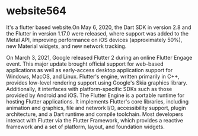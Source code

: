# website564
It's a flutter based website.On May 6, 2020, the Dart SDK in version 2.8 and the Flutter in version 1.17.0 were released, where support was added to the Metal API, improving performance on iOS devices (approximately 50%), new Material widgets, and new network tracking.

On March 3, 2021, Google released Flutter 2 during an online Flutter Engage event. This major update brought official support for web-based applications as well as early-access desktop application support for Windows, MacOS, and Linux. Flutter's engine, written primarily in C++, provides low-level rendering support using Google's Skia graphics library. Additionally, it interfaces with platform-specific SDKs such as those provided by Android and iOS. The Flutter Engine is a portable runtime for hosting Flutter applications. It implements Flutter's core libraries, including animation and graphics, file and network I/O, accessibility support, plugin architecture, and a Dart runtime and compile toolchain. Most developers interact with Flutter via the Flutter Framework, which provides a reactive framework and a set of platform, layout, and foundation widgets.
